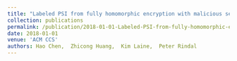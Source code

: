 ```yaml
---
title: "Labeled PSI from fully homomorphic encryption with malicious security"
collection: publications
permalink: /publication/2018-01-01-Labeled-PSI-from-fully-homomorphic-encryption-with-malicious-security
date: 2018-01-01
venue: 'ACM CCS'
authors: Hao Chen,  Zhicong Huang,  Kim Laine,  Peter Rindal
---
```

